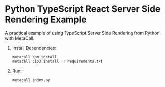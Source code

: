 # Python TypeScript React Server Side Rendering Example

A practical example of using TypeScript Server Side Rendering from Python with MetaCall.

1) Install Dependencies:
    ```sh
    metacall npm install
    metacall pip3 install -r requirements.txt
    ```

2) Run:
    ```sh
    metacall index.py
    ```
